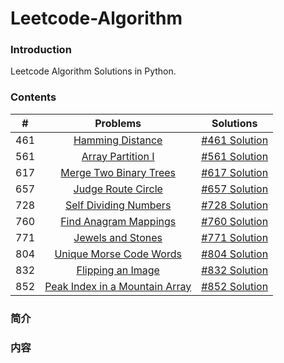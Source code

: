 # Leetcode-Algorithm

### Introduction

Leetcode Algorithm Solutions in Python.

### Contents

|  #  | Problems | Solutions |
|:---:|:--------:|:---------:|
| 461 | [Hamming Distance](https://leetcode.com/problems/hamming-distance/description/) | [#461 Solution](461/) |
| 561 | [Array Partition I](https://leetcode.com/problems/array-partition-i/description/) | [#561 Solution](561/) |
| 617 | [Merge Two Binary Trees](https://leetcode.com/problems/merge-two-binary-trees/description/) | [#617 Solution](617/) |
| 657 | [Judge Route Circle](https://leetcode.com/problems/judge-route-circle/description/) | [#657 Solution](657/) |
| 728 | [Self Dividing Numbers](https://leetcode.com/problems/self-dividing-numbers/description/) | [#728 Solution](728/) |
| 760 | [Find Anagram Mappings](https://leetcode.com/problems/find-anagram-mappings/description/) | [#760 Solution](760/) |
| 771 | [Jewels and Stones](https://leetcode.com/problems/jewels-and-stones/description/) | [#771 Solution](771/) |
| 804 | [Unique Morse Code Words](https://leetcode.com/problems/unique-morse-code-words/description/) | [#804 Solution](804/) |
| 832 | [Flipping an Image](https://leetcode.com/problems/flipping-an-image/solution/) | [#832 Solution](832/) |
| 852 | [Peak Index in a Mountain Array](https://leetcode.com/problems/peak-index-in-a-mountain-array/description/) | [#852 Solution](852/) |

### 简介

### 内容